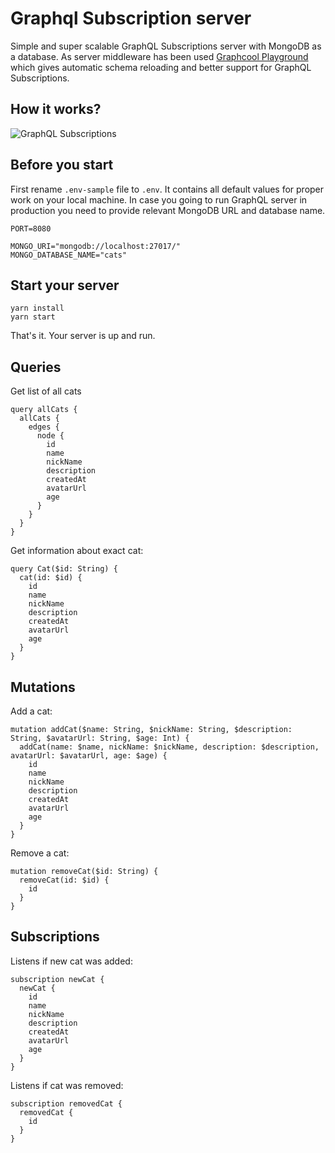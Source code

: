 # Graphql Subscription server

Simple and super scalable GraphQL Subscriptions server with MongoDB as a database. As server middleware has been used [Graphcool Playground](https://github.com/graphcool/graphql-playground) which gives automatic schema reloading and better support for GraphQL Subscriptions.

## How it works?

![GraphQL Subscriptions](https://media.giphy.com/media/3ohs7PV2Vn1rYgthVm/giphy.gif)

## Before you start
First rename `.env-sample` file to `.env`. It contains all default values for proper work on your local machine. In case you going to run GraphQL server in production you need to provide relevant MongoDB URL and database name.
```
PORT=8080

MONGO_URI="mongodb://localhost:27017/"
MONGO_DATABASE_NAME="cats"
```

## Start your server
```
yarn install
yarn start
```
That's it. Your server is up and run.

## Queries

Get list of all cats
```
query allCats {
  allCats {
    edges {
      node {
        id
        name
        nickName
        description
        createdAt
        avatarUrl
        age
      }
    }
  }
}
```

Get information about exact cat:
```
query Cat($id: String) {
  cat(id: $id) {
    id
    name
    nickName
    description
    createdAt
    avatarUrl
    age
  }
}
```

## Mutations
Add a cat:
```
mutation addCat($name: String, $nickName: String, $description: String, $avatarUrl: String, $age: Int) {
  addCat(name: $name, nickName: $nickName, description: $description, avatarUrl: $avatarUrl, age: $age) {
    id
    name
    nickName
    description
    createdAt
    avatarUrl
    age
  }
}
```
Remove a cat:
```
mutation removeCat($id: String) {
  removeCat(id: $id) {
    id
  }
}
```

## Subscriptions

Listens if new cat was added:
```
subscription newCat {
  newCat {
    id
    name
    nickName
    description
    createdAt
    avatarUrl
    age
  }
}
```

Listens if cat was removed:
```
subscription removedCat {
  removedCat {
    id
  }
}

```

